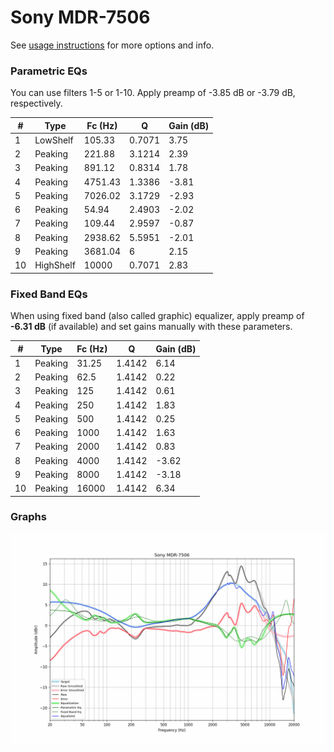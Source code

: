 # Sony MDR-7506
See [usage instructions](https://github.com/jaakkopasanen/AutoEq#usage) for more options and info.

### Parametric EQs
You can use filters 1-5 or 1-10. Apply preamp of -3.85 dB or -3.79 dB, respectively.

|   # | Type      |   Fc (Hz) |      Q |   Gain (dB) |
|-----|-----------|-----------|--------|-------------|
|   1 | LowShelf  |    105.33 | 0.7071 |        3.75 |
|   2 | Peaking   |    221.88 | 3.1214 |        2.39 |
|   3 | Peaking   |    891.12 | 0.8314 |        1.78 |
|   4 | Peaking   |   4751.43 | 1.3386 |       -3.81 |
|   5 | Peaking   |   7026.02 | 3.1729 |       -2.93 |
|   6 | Peaking   |     54.94 | 2.4903 |       -2.02 |
|   7 | Peaking   |    109.44 | 2.9597 |       -0.87 |
|   8 | Peaking   |   2938.62 | 5.5951 |       -2.01 |
|   9 | Peaking   |   3681.04 | 6      |        2.15 |
|  10 | HighShelf |  10000    | 0.7071 |        2.83 |

### Fixed Band EQs
When using fixed band (also called graphic) equalizer, apply preamp of **-6.31 dB** (if available) and set gains manually with these parameters.

|   # | Type    |   Fc (Hz) |      Q |   Gain (dB) |
|-----|---------|-----------|--------|-------------|
|   1 | Peaking |     31.25 | 1.4142 |        6.14 |
|   2 | Peaking |     62.5  | 1.4142 |        0.22 |
|   3 | Peaking |    125    | 1.4142 |        0.61 |
|   4 | Peaking |    250    | 1.4142 |        1.83 |
|   5 | Peaking |    500    | 1.4142 |        0.25 |
|   6 | Peaking |   1000    | 1.4142 |        1.63 |
|   7 | Peaking |   2000    | 1.4142 |        0.83 |
|   8 | Peaking |   4000    | 1.4142 |       -3.62 |
|   9 | Peaking |   8000    | 1.4142 |       -3.18 |
|  10 | Peaking |  16000    | 1.4142 |        6.34 |

### Graphs
![](./Sony%20MDR-7506.png)
